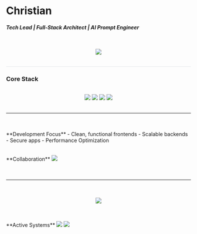 # Christian   
#### *Tech Lead | Full-Stack Architect | AI Prompt Engineer*  
  

<div align="center" style="padding: 2rem 0; border-bottom: 1px solid #e1e4e8;">  
  <a href="https://webbit.agency" target="_blank">  
    <img src="https://img.shields.io/badge/WEBBIT_AGENCY-0A0A0A?style=for-the-badge&logo=webcomponents.org&logoColor=white">  
  </a>  
</div>  

### Core Stack  
<div align="center" style="margin: 2rem 0;">  
  <img src="https://img.shields.io/badge/Angular-DD0031?style=flat-square&logo=angular&logoColor=white">  
  <img src="https://img.shields.io/badge/React-20232A?style=flat-square&logo=react&logoColor=61DAFB">  
  <img src="https://img.shields.io/badge/TypeScript-3178C6?style=flat-square&logo=typescript&logoColor=white">  
  <img src="https://img.shields.io/badge/Node.js-339933?style=flat-square&logo=nodedotjs&logoColor=white">  
</div>  

---

<div style="display: grid; grid-template-columns: repeat(auto-fit, minmax(300px, 1fr)); gap: 2rem; margin: 3rem 0;">  
  <div>  
    **Development Focus**  
    - Clean, functional frontends
    - Scalable backends
    - Secure apps
    - Performance Optimization  
  </div>  

  <div>  
    **Collaboration**  
    <a href="mailto:info@webbit.agency" style="text-decoration: none;">  
      <img src="https://img.shields.io/badge/IDEAS@WEB-Proposal_Submission-0A0A0A?style=for-the-badge&logo=mail.ru">  
    </a>  
  </div>  
</div>  

---

<div align="center" style="margin: 3rem 0;">  
  <a href="https://github.com/chr1stiani">  
    <img src="https://github-readme-stats.vercel.app/api?username=chr1stiani&show_icons=true&theme=transparent&hide_border=true&count_private=true">  
  </a>  
</div>  

<div style="display: flex; justify-content: space-between; margin-top: 2rem;">  
  <div>  
    **Active Systems**  
    <img src="https://img.shields.io/badge/Production-Operational-brightgreen">  
    <img src="https://img.shields.io/badge/Staging-Testing-yellow">  
  </div>  
</div>  

